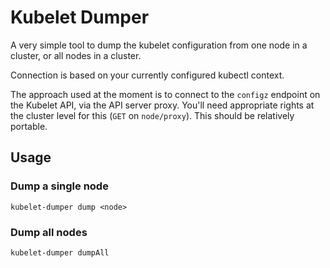 # Kubelet Dumper

A very simple tool to dump the kubelet configuration from one node in a cluster, or all nodes in a cluster.

Connection is based on your currently configured kubectl context.

The approach used at the moment is to connect to the `configz` endpoint on the Kubelet API, via the API server proxy. You'll need appropriate rights at the cluster level for this (`GET` on `node/proxy`). This should be relatively portable.


## Usage

### Dump a single node

```
kubelet-dumper dump <node>
```

### Dump all nodes

```
kubelet-dumper dumpAll
```
